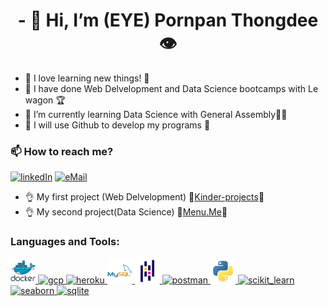 <h1 align="center">- 👋 Hi, I’m (EYE) Pornpan Thongdee 👁</h1>

- 👀 I love learning new things! 🧠
- 🌱 I have done Web Delvelopment and Data Science bootcamps with Le wagon 🏆
- 🌱 I’m currently learning Data Science with General Assembly👩‍💻
- 💞️ I will use Github to develop my programs 🦾

<p align="left">
  
<h3 align="left">📫 How to reach me?</h3>

<a href="https://www.linkedin.com/in/pornpan-thongdee-61ab79141/" target="_blank">![linkedIn](https://img.shields.io/badge/LinkedIn-0077B5?style=for-the-badge&logo=linkedin&logoColor=white)</a>
<a href="mailto:pornpanthongdee02@gmail.com" target="_blank">![eMail](https://img.shields.io/badge/Gmail-D14836?style=for-the-badge&logo=gmail&logoColor=white)</a>


- 👌 My first project (Web Delvelopment) 📱[Kinder-projects](https://github.com/CAVASOL/Kinder-projects)📱
- 👌 My second  project(Data Science) 📱[Menu.Me](https://github.com/nganguyenny/menu_me)📱

<p align="left">

<h3 align="left">Languages and Tools:</h3>
<p align="left"> <a href="https://www.docker.com/" target="_blank" rel="noreferrer"> <img src="https://raw.githubusercontent.com/devicons/devicon/master/icons/docker/docker-original-wordmark.svg" alt="docker" width="40" height="40"/> </a> <a href="https://cloud.google.com" target="_blank" rel="noreferrer"> <img src="https://www.vectorlogo.zone/logos/google_cloud/google_cloud-icon.svg" alt="gcp" width="40" height="40"/> </a> <a href="https://heroku.com" target="_blank" rel="noreferrer"> <img src="https://www.vectorlogo.zone/logos/heroku/heroku-icon.svg" alt="heroku" width="40" height="40"/> </a> <a href="https://www.mysql.com/" target="_blank" rel="noreferrer"> <img src="https://raw.githubusercontent.com/devicons/devicon/master/icons/mysql/mysql-original-wordmark.svg" alt="mysql" width="40" height="40"/> </a> <a href="https://pandas.pydata.org/" target="_blank" rel="noreferrer"> <img src="https://raw.githubusercontent.com/devicons/devicon/2ae2a900d2f041da66e950e4d48052658d850630/icons/pandas/pandas-original.svg" alt="pandas" width="40" height="40"/> </a><a href="https://postman.com" target="_blank" rel="noreferrer"> <img src="https://www.vectorlogo.zone/logos/getpostman/getpostman-icon.svg" alt="postman" width="40" height="40"/> </a> <a href="https://www.python.org" target="_blank" rel="noreferrer"> <img src="https://raw.githubusercontent.com/devicons/devicon/master/icons/python/python-original.svg" alt="python" width="40" height="40"/> </a> <a href="https://scikit-learn.org/" target="_blank" rel="noreferrer"> <img src="https://upload.wikimedia.org/wikipedia/commons/0/05/Scikit_learn_logo_small.svg" alt="scikit_learn" width="40" height="40"/> </a> <a href="https://seaborn.pydata.org/" target="_blank" rel="noreferrer"> <img src="https://seaborn.pydata.org/_images/logo-mark-lightbg.svg" alt="seaborn" width="40" height="40"/> </a> <a href="https://www.sqlite.org/" target="_blank" rel="noreferrer"> <img src="https://www.vectorlogo.zone/logos/sqlite/sqlite-icon.svg" alt="sqlite" width="40" height="40"/> </a> </p>

<p>

<!---
Pornpanthongdee/Pornpanthongdee is a ✨ special ✨ repository because its `README.md` (this file) appears on your GitHub profile.
You can click the Preview link to take a look at your changes.
--->



